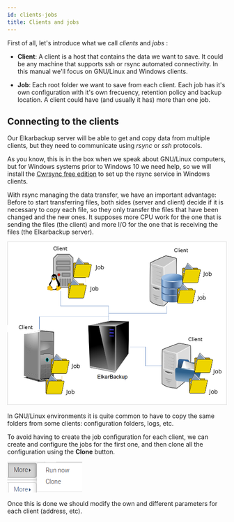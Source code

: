 ```yaml
---
id: clients-jobs
title: Clients and jobs
---
```


First of all, let's introduce what we call _clients_ and _jobs_ :

* **Client**: A client is a host that contains the data we want to save. It could be any machine that supports ssh or rsync automated connectivity. In this manual we'll focus on GNU/Linux and Windows clients.

* **Job**: Each root folder we want to save from each client. Each job has it's own configuration with it's own frecuency, retention policy and backup location. A client could have (and usually it has) more than one job.

## Connecting to the clients

Our Elkarbackup server will be able to get and copy data from multiple clients, but they need to communicate using _rsync_ or _ssh_ protocols.

As you know, this is in the box when we speak about GNU/Linux computers, but for Windows systems prior to Windows 10 we need help, so we will install the [Cwrsync free edition](https://www.itefix.net/content/cwrsync-free-edition) to set up the rsync service in Windows clients.

With rsync managing the data transfer, we have an important advantage: Before to start transferring files, both sides (server and client) decide if it is necessary to copy each file, so they only transfer the files that have been changed and the new ones. It supposes more CPU work for the one that is sending the files (the client) and more I/O for the one that is receiving the files (the Elkarbackup server).

![](assets/screenshots/clients_tasks_02.png)



In GNU/Linux environments it is quite common to have to copy the same folders from some clients: configuration folders, logs, etc.

To avoid having to create the job configuration for each client, we can create and configure the jobs for the first one, and then clone all the configuration using the **Clone** button. 

![](assets/screenshots/clone-client.png)

Once this is done we should modify the own and different parameters for each client \(address, etc\).

